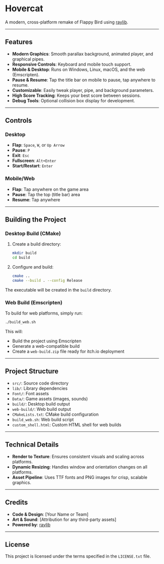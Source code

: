 # Hovercat

A modern, cross-platform remake of Flappy Bird using [raylib](https://www.raylib.com/).

---

## Features

- **Modern Graphics**: Smooth parallax background, animated player, and graphical pipes.
- **Responsive Controls**: Keyboard and mobile touch support.
- **Mobile & Desktop**: Runs on Windows, Linux, macOS, and the web (Emscripten).
- **Pause & Resume**: Tap the title bar on mobile to pause, tap anywhere to resume.
- **Customizable**: Easily tweak player, pipe, and background parameters.
- **High Score Tracking**: Keeps your best score between sessions.
- **Debug Tools**: Optional collision box display for development.

---

## Controls

### Desktop
- **Flap**: `Space`, `W`, or `Up Arrow`
- **Pause**: `P`
- **Exit**: `Esc`
- **Fullscreen**: `Alt+Enter`
- **Start/Restart**: `Enter`

### Mobile/Web
- **Flap**: Tap anywhere on the game area
- **Pause**: Tap the top (title bar) area
- **Resume**: Tap anywhere

---

## Building the Project

### Desktop Build (CMake)

1. Create a build directory:
    ```bash
    mkdir build
    cd build
    ```

2. Configure and build:
    ```bash
    cmake ..
    cmake --build . --config Release
    ```

The executable will be created in the `build` directory.

### Web Build (Emscripten)

To build for web platforms, simply run:
```bash
./build_web.sh
```

This will:
- Build the project using Emscripten
- Generate a web-compatible build
- Create a `web-build.zip` file ready for itch.io deployment

---

## Project Structure

- `src/`: Source code directory
- `lib/`: Library dependencies
- `Font/`: Font assets
- `Data/`: Game assets (images, sounds)
- `build/`: Desktop build output
- `web-build/`: Web build output
- `CMakeLists.txt`: CMake build configuration
- `build_web.sh`: Web build script
- `custom_shell.html`: Custom HTML shell for web builds

---

## Technical Details

- **Render to Texture**: Ensures consistent visuals and scaling across platforms.
- **Dynamic Resizing**: Handles window and orientation changes on all platforms.
- **Asset Pipeline**: Uses TTF fonts and PNG images for crisp, scalable graphics.

---

## Credits

- **Code & Design**: [Your Name or Team]
- **Art & Sound**: [Attribution for any third-party assets]
- **Powered by**: [raylib](https://www.raylib.com/)

---

## License

This project is licensed under the terms specified in the `LICENSE.txt` file.
